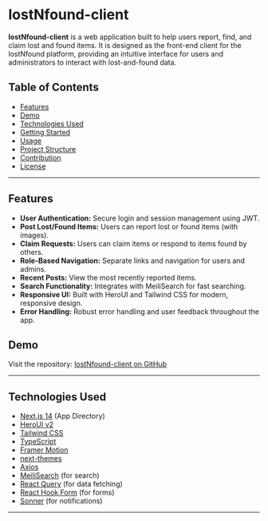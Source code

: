 # lostNfound-client

**lostNfound-client** is a web application built to help users report, find, and claim lost and found items. It is designed as the front-end client for the lostNfound platform, providing an intuitive interface for users and administrators to interact with lost-and-found data.

## Table of Contents

- [Features](#features)
- [Demo](#demo)
- [Technologies Used](#technologies-used)
- [Getting Started](#getting-started)
- [Usage](#usage)
- [Project Structure](#project-structure)
- [Contribution](#contribution)
- [License](#license)

---

## Features

- **User Authentication:** Secure login and session management using JWT.
- **Post Lost/Found Items:** Users can report lost or found items (with images).
- **Claim Requests:** Users can claim items or respond to items found by others.
- **Role-Based Navigation:** Separate links and navigation for users and admins.
- **Recent Posts:** View the most recently reported items.
- **Search Functionality:** Integrates with MeiliSearch for fast searching.
- **Responsive UI:** Built with HeroUI and Tailwind CSS for modern, responsive design.
- **Error Handling:** Robust error handling and user feedback throughout the app.

## Demo

Visit the repository: [lostNfound-client on GitHub](https://github.com/isha-web1/lostNfound-client)

---

## Technologies Used

- [Next.js 14](https://nextjs.org/docs/getting-started) (App Directory)
- [HeroUI v2](https://heroui.com/)
- [Tailwind CSS](https://tailwindcss.com/)
- [TypeScript](https://www.typescriptlang.org/)
- [Framer Motion](https://www.framer.com/motion/)
- [next-themes](https://github.com/pacocoursey/next-themes)
- [Axios](https://axios-http.com/)
- [MeiliSearch](https://www.meilisearch.com/) (for search)
- [React Query](https://tanstack.com/query/latest) (for data fetching)
- [React Hook Form](https://react-hook-form.com/) (for forms)
- [Sonner](https://sonner.dev/) (for notifications)

---
